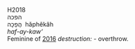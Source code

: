 H2018  
הפכה  
הֲפֵכָה ‎ hăphêkâh  
*haf-ay-kaw‘*  
Feminine of [2016](h2016) *destruction: -* overthrow.  
